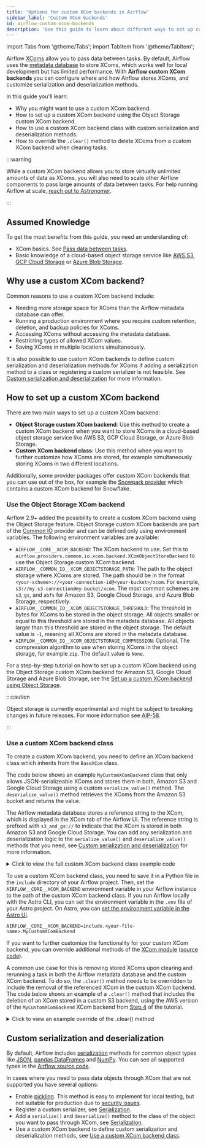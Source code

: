 ```yaml
---
title: 'Options for custom XCom backends in Airflow'
sidebar_label: 'Custom XCom backends'
id: airflow-custom-xcom-backends
description: 'Use this guide to learn about different ways to set up custom XCom backends.'
---
```


import Tabs from '@theme/Tabs';
import TabItem from '@theme/TabItem';

Airflow [XComs](airflow-passing-data-between-tasks.md) allow you to pass data between tasks. By default, Airflow uses the [metadata database](airflow-database.md) to store XComs, which works well for local development but has limited performance. With **Airflow custom XCom backends** you can configure where and how Airflow stores XComs, and customize serialization and deserialization methods.

In this guide you'll learn:

- Why you might want to use a custom XCom backend.
- How to set up a custom XCom backend using the Object Storage custom XCom backend.
- How to use a custom XCom backend class with custom serialization and deserialization methods.
- How to override the `.clear()` method to delete XComs from a custom XCom backend when clearing tasks.

:::warning

While a custom XCom backend allows you to store virtually unlimited amounts of data as XComs, you will also need to scale other Airflow components to pass large amounts of data between tasks. For help running Airflow at scale, [reach out to Astronomer](https://www.astronomer.io/try-astro/?referral=docs-content-link&utm_medium=docs&utm_content=learn-xcom-backend-tutorial&utm_source=body).

:::

## Assumed Knowledge

To get the most benefits from this guide, you need an understanding of:

- XCom basics. See [Pass data between tasks](airflow-passing-data-between-tasks.md).
- Basic knowledge of a cloud-based object storage service like [AWS S3](https://aws.amazon.com/s3/), [GCP Cloud Storage](https://cloud.google.com/storage) or [Azure Blob Storage](https://azure.microsoft.com/en-us/products/storage/blobs/).

## Why use a custom XCom backend?

Common reasons to use a custom XCom backend include:

- Needing more storage space for XComs than the Airflow metadata database can offer.
- Running a production environment where you require custom retention, deletion, and backup policies for XComs.
- Accessing XComs without accessing the metadata database.
- Restricting types of allowed XCom values.
- Saving XComs in multiple locations simultaneously.

It is also possible to use custom XCom backends to define custom serialization and deserialization methods for XComs if adding a serialization method to a class or registering a custom serializer is not feasible. See [Custom serialization and deserialization](#custom-serialization-and-deserialization) for more information.

## How to set up a custom XCom backend

There are two main ways to set up a custom XCom backend:

- **Object Storage custom XCom backend**: Use this method to create a custom XCom backend when you want to store XComs in a cloud-based object storage service like AWS S3, GCP Cloud Storage, or Azure Blob Storage.
- **Custom XCom backend class**: Use this method when you want to further customize how XComs are stored, for example simultaneously storing XComs in two different locations.

Additionally, some provider packages offer custom XCom backends that you can use out of the box, for example the [Snowpark provider](airflow-snowpark.md) which contains a custom XCom backend for Snowflake.

### Use the Object Storage XCom backend

Airflow 2.9+ added the possibility to create a custom XCom backend using the Object Storage feature. Object Storage custom XCom backends are part of the [Common IO](https://registry.astronomer.io/providers/apache-airflow-providers-common-io/versions/latest) provider and can be defined only using environment variables. The following environment variables are available:

- `AIRFLOW__CORE__XCOM_BACKEND`: The XCom backend to use. Set this to `airflow.providers.common.io.xcom.backend.XComObjectStoreBackend` to use the Object Storage custom XCom backend.
- `AIRFLOW__COMMON_IO__XCOM_OBJECTSTORAGE_PATH`: The path to the object storage where XComs are stored. The path should be in the format `<your-scheme>://<your-connection-id@<your-bucket>/xcom`. For example, `s3://my-s3-connection@my-bucket/xcom`. The most common schemes are `s3`, `gs`, and `abfs` for Amazon S3, Google Cloud Storage, and Azure Blob Storage, respectively.
- `AIRFLOW__COMMON_IO__XCOM_OBJECTSTORAGE_THRESHOLD`: The threshold in bytes for XComs to be stored in the object storage. All objects smaller or equal to this threshold are stored in the metadata database. All objects larger than this threshold are stored in the object storage. The default value is `-1`, meaning all XComs are stored in the metadata database.
- `AIRFLOW__COMMON_IO__XCOM_OBJECTSTORAGE_COMPRESSION`: Optional. The compression algorithm to use when storing XComs in the object storage, for example `zip`. The default value is `None`.

For a step-by-step tutorial on how to set up a custom XCom backend using the Object Storage custom XCom backend for Amazon S3, Google Cloud Storage and Azure Blob Storage, see the [Set up a custom XCom backend using Object Storage](custom-xcom-backends-tutorial.md).

:::caution

Object storage is currently experimental and might be subject to breaking changes in future releases. For more information see [AIP-58](https://cwiki.apache.org/confluence/pages/viewpage.action?pageId=263430565).

:::

### Use a custom XCom backend class

To create a custom XCom backend, you need to define an XCom backend class which inherits from the `BaseXCom` class.

The code below shows an example `MyCustomXComBackend` class that only allows JSON-serializeable XComs and stores them in both, Amazon S3 and Google Cloud Storage using a custom `serialize_value()` method. The `deserialize_value()` method retrieves the XComs from the Amazon S3 bucket and returns the value.

The Airflow metadata database stores a reference string to the XCom, which is displayed in the XCom tab of the Airflow UI. The reference string is prefixed with `s3_and_gs://` to indicate that the XCom is stored in both Amazon S3 and Google Cloud Storage. You can add any serialization and deserialization logic to the `serialize_value()` and `deserialize_value()` methods that you need, see [Custom serialization and deserialization](#custom-serialization-and-deserialization) for more information.

<details>
<summary>Click to view the full custom XCom backend class example code</summary>
<div>

```python
from airflow.models.xcom import BaseXCom
from airflow.providers.amazon.aws.hooks.s3 import S3Hook
from airflow.providers.google.cloud.hooks.gcs import GCSHook
import json
import uuid
import os

class MyCustomXComBackend(BaseXCom):
    # the prefix is optional and used to make it easier to recognize
    # which reference strings in the Airflow metadata database
    # refer to an XCom that has been stored in remote storage
    PREFIX = "s3_and_gs://"
    S3_BUCKET_NAME = "s3-xcom-backend-example"
    GS_BUCKET_NAME = "gcs-xcom-backend-example"

    @staticmethod
    def serialize_value(
        value,
        key=None,
        task_id=None,
        dag_id=None,
        run_id=None,
        map_index= None,
        **kwargs
    ):
        
        # the connection to AWS is created by using the S3 hook
        hook = S3Hook(aws_conn_id="my_aws_conn_id")
        # make sure the file_id is unique, either by using combinations of
        # the task_id, run_id and map_index parameters or by using a uuid
        filename = "data_" + str(uuid.uuid4()) + ".json"
        # define the full S3 key where the file should be stored
        key = f"{run_id}/{task_id}/{filename}"

        # write the value to a local temporary JSON file
        # only allow JSON-serializeable values
        with open(filename, 'a+') as f:
            try:
                json.dump(value, f)
            except Exception as e:
                raise ValueError(f"XCom value is not JSON-serializeable!: {e} ")

        # load the local JSON file into the S3 bucket
        hook.load_file(
            filename=filename,
            key=key,
            bucket_name=MyCustomXComBackend.S3_BUCKET_NAME,
            replace=True
        )

        # the connection to GCS is created by using the GCS hook
        hook = GCSHook(gcp_conn_id="my_gcs_conn_id")

        # load the local JSON file into the GCS bucket
        hook.upload(
            filename=filename,
            object_name=gs_key,
            bucket_name=MyCustomXComBackend.GS_BUCKET_NAME,
        )

        # remove the local temporary JSON file
        os.remove(filename)

        # define the string that will be saved to the Airflow metadata 
        # database to refer to this XCom
        reference_string = MyCustomXComBackend.PREFIX + s3_key

        # use JSON serialization to write the reference string to the
        # Airflow metadata database (like a regular XCom)
        return BaseXCom.serialize_value(value=reference_string)

    @staticmethod
    def deserialize_value(result):
        # retrieve the relevant reference string from the metadata database
        reference_string = BaseXCom.deserialize_value(result=result)
        
        # create the S3 connection using the S3Hook and recreate the S3 key
        hook = S3Hook(aws_conn_id="s3_xcom_backend_conn")
        key = reference_string.replace(MyCustomXComBackend.PREFIX, "")

        # download the JSON file found at the location described by the 
        # reference string to a temporary local folder
        filename = hook.download_file(
            key=key,
            bucket_name=MyCustomXComBackend.S3_BUCKET_NAME,
            local_path="/tmp"
        )

        # load the content of the local JSON file and return it to be used by
        # the operator
        with open(filename, 'r') as f:
            output = json.load(f)

        # remove the local temporary JSON file
        os.remove(filename)

        return output
```

</div>
</details>

To use a custom XCom backend class, you need to save it in a Python file in the `include` directory of your Airflow project. Then, set the `AIRFLOW__CORE__XCOM_BACKEND` environment variable in your Airflow instance to the path of the custom XCom backend class. If you run Airflow locally with the Astro CLI, you can set the environment variable in the `.env` file of your Astro project. On Astro, you can [set the environment variable in the Astro UI](https://docs.astronomer.io/astro/environment-variables).

```text
AIRFLOW__CORE__XCOM_BACKEND=include.<your-file-name>.MyCustomXComBackend
```

If you want to further customize the functionality for your custom XCom backend, you can override additional methods of the [XCom module](https://airflow.apache.org/docs/apache-airflow/stable/_api/airflow/models/xcom/index.html) ([source code](https://github.com/apache/airflow/blob/main/airflow/models/xcom.py)). 

A common use case for this is removing stored XComs upon clearing and rerunning a task in both the Airflow metadata database and the custom XCom backend. To do so, the `.clear()` method needs to be overridden to include the removal of the referenced XCom in the custom XCom backend. The code below shows an example of a `.clear()` method that includes the deletion of an XCom stored in a custom S3 backend, using the AWS version of the `MyCustomXComBackend` XCom backend from [Step 4](#step-4-define-a-custom-xcom-class-using-json-serialization) of the tutorial.

<details>
<summary>Click to view an example override of the .clear() method</summary>
<div>

This clear method override can be added to the `MyCustomXComBackend` class shown previously to delete the XCom from the S3 bucket when the XCom is cleared from the Airflow metadata database. The deletion does not affect the XCom stored in Google Cloud Storage.

```python
from airflow.utils.session import NEW_SESSION, provide_session

@classmethod
@provide_session
def clear(
    cls,
    execution_date = None,
    dag_id = None,
    task_id =  None,
    session = NEW_SESSION,
    *,
    run_id = None,
    map_index = None,
) -> None:

    from airflow.models import DagRun
    from airflow.utils.helpers import exactly_one
    import warnings
    from airflow.exceptions import RemovedInAirflow3Warning

    if dag_id is None:
        raise TypeError("clear() missing required argument: dag_id")
    if task_id is None:
        raise TypeError("clear() missing required argument: task_id")

    if not exactly_one(execution_date is not None, run_id is not None):
        raise ValueError(
            f"Exactly one of run_id or execution_date must be passed. "
            f"Passed execution_date={execution_date}, run_id={run_id}"
        )

    if execution_date is not None:
        message = "Passing 'execution_date' to 'XCom.clear()' is deprecated. Use 'run_id' instead."
        warnings.warn(message, RemovedInAirflow3Warning, stacklevel=3)
        run_id = (
            session.query(DagRun.run_id)
            .filter(DagRun.dag_id == dag_id, DagRun.execution_date == execution_date)
            .scalar()
        )

    #### Customization start

    # get the reference string from the Airflow metadata database
    if map_index is not None:
        reference_string = session.query(cls.value).filter_by(
            dag_id=dag_id,
            task_id=task_id,
            run_id=run_id,
            map_index=map_index
        ).scalar()
    else:
        reference_string = session.query(cls.value).filter_by(
            dag_id=dag_id,
            task_id=task_id,
            run_id=run_id
        ).scalar()

    if reference_string is not None:

        # decode the XCom binary to UTF-8
        reference_string = reference_string.decode('utf-8')
        
        hook = S3Hook(aws_conn_id="my_aws_conn_id")
        key = reference_string.replace(MyCustomXComBackend.PREFIX, '')

        # use the reference string to delete the object from the S3 bucket
        hook.delete_objects(
            bucket=MyCustomXComBackend.S3_BUCKET_NAME,
            keys=json.loads(key)
        )

    # retrieve the XCom record from the metadata database containing the reference string
    query = session.query(cls).filter_by(
        dag_id=dag_id,
        task_id=task_id,
        run_id=run_id
    )
    if map_index is not None:
        query = query.filter_by(map_index=map_index)

    # delete the XCom containing the reference string from metadata database
    query.delete()
```

</div>
</details>

## Custom serialization and deserialization

By default, Airflow includes [serialization](https://airflow.apache.org/docs/apache-airflow/stable/authoring-and-scheduling/serializers.html) methods for common object types like [JSON](https://www.json.org/json-en.html), [pandas DataFrames](https://pandas.pydata.org/docs/reference/api/pandas.DataFrame.html) and [NumPy](https://numpy.org/). You can see all supported types in the [Airflow source code](https://github.com/apache/airflow/tree/main/airflow/serialization/serializers).

In cases where you need to pass data objects through XCom that are not supported you have several options:

- Enable [pickling](https://airflow.apache.org/docs/apache-airflow/stable/configurations-ref.html#enable-xcom-pickling). This method is easy to implement for local testing, but not suitable for production due to [security issues](https://docs.python.org/3/library/pickle.html). 
- Register a custom serializer, see [Serialization](https://airflow.apache.org/docs/apache-airflow/stable/authoring-and-scheduling/serializers.html).
- Add a `serialize()` and `deserialize()` method to the class of the object you want to pass through XCom, see [Serialization](https://airflow.apache.org/docs/apache-airflow/stable/authoring-and-scheduling/serializers.html).
- Use a custom XCom backend to define custom serialization and deserialization methods, see [Use a custom XCom backend class](#use-a-custom-xcom-backend-class).
